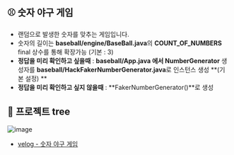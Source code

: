 ## ⚾ 숫자 야구 게임

- 랜덤으로 발생한 숫자를 맞추는 게임입니다.
- 숫자의 길이는 **baseball/engine/BaseBall.java**의 **COUNT_OF_NUMBERS** final 상수를 통해 확장가능 (기본 : 3)
- **정답을 미리 확인하고 싶을때** :  **baseball/App.java 에서 NumberGenerator** 생성자를 **baseball/HackFakerNumberGenerator.java**로 인스턴스 생성 **(기본 설정) **
- **정답을 미리 확인하고 싶지 않을때** : **FakerNumberGenerator()**로 생성

## 🌳 프로젝트 tree
 
![image](https://user-images.githubusercontent.com/35947674/160085467-7aefb830-347c-40e4-b8f7-78815095df39.png)

        
 - [velog - 숫자 야구 게임](https://velog.io/@hye_b/TIL-%EC%88%AB%EC%9E%90-%EC%95%BC%EA%B5%AC-%EA%B2%8C%EC%9E%84)
